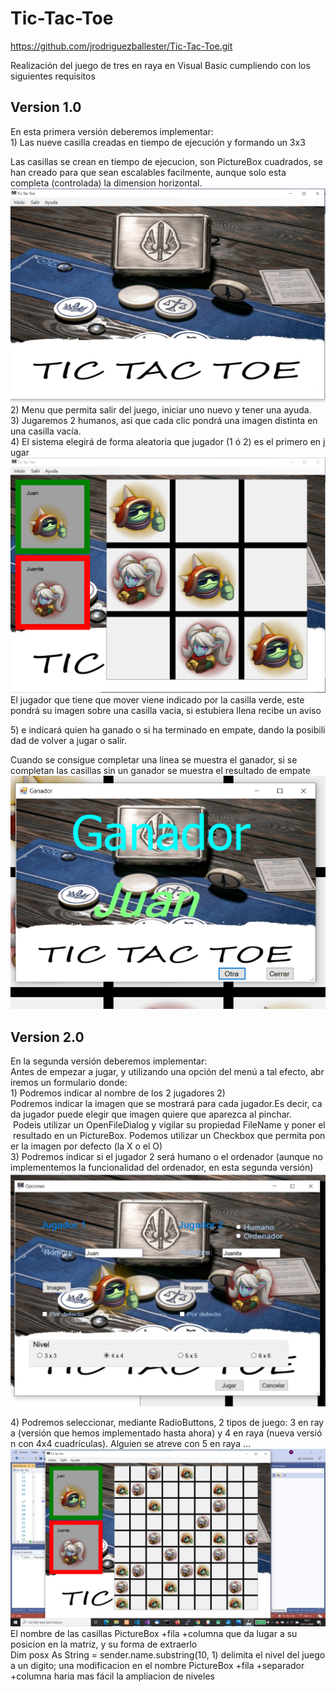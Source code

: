 # Tic-Tac-Toe

<https://github.com/jrodriguezballester/Tic-Tac-Toe.git>

Realización del juego de tres en raya en Visual Basic cumpliendo con los siguientes requisitos

## Version 1.0

En esta primera versión deberemos implementar:
1) Las nueve casilla creadas en tiempo de ejecución y formando un 3x3

Las casillas se crean en tiempo de ejecucion, son PictureBox cuadrados, se han creado para que sean escalables facilmente, aunque solo esta completa (controlada) la dimension horizontal.
    ![Screenshot](/recursos/c2.png)
2) Menu que permita salir del juego, iniciar uno nuevo y tener una ayuda.
3) Jugaremos 2 humanos, asi que cada clic pondrá una imagen distinta en  una casilla vacía.
4) El sistema elegirá de forma aleatoria que jugador (1 ó 2) es el primero en jugar
 ![Screenshot](/recursos/c3.png)
 El jugador que tiene que mover viene indicado por la casilla verde, este pondrá su imagen sobre una casilla vacia, si estubiera llena recibe un aviso


5) e indicará quien ha ganado o si ha terminado en empate, dando la posibilidad de volver a jugar o salir.


Cuando se consigue completar una linea se muestra el ganador, si se completan las casillas sin un ganador se muestra el resultado de empate
![Screenshot](/recursos/c4.png)

## Version 2.0

En la segunda versión deberemos implementar:
Antes de empezar a jugar, y utilizando una opción del menú a tal efecto, abriremos un formulario donde:
1) Podremos indicar al nombre de los 2 jugadores
2) Podremos indicar la imagen que se mostrará para cada jugador.Es decir, cada jugador puede elegir que imagen quiere que aparezca al pinchar.
    Podeis utilizar un OpenFileDialog y vigilar su propiedad FileName y poner el resultado en un PictureBox. Podemos utilizar un Checkbox que permita poner la imagen por defecto (la X o el O)
3) Podremos indicar si el jugador 2 será humano o el ordenador (aunque no implementemos la funcionalidad del ordenador, en esta segunda versión)
![Screenshot](/recursos/c5.png)

4) Podremos seleccionar, mediante RadioButtons, 2 tipos de juego: 3 en raya (versión que hemos implementado hasta ahora) y 4 en raya (nueva versión con 4x4 cuadrículas). Alguien se atreve con 5 en raya ...
![Screenshot](/recursos/c6.png)
El nombre de las casillas PictureBox +fila +columna que da lugar a su posicion en la matriz,  y su forma de extraerlo Dim posx As String = sender.name.substring(10, 1) delimita el nivel del juego a un digito; una modificacion en el nombre  PictureBox +fila +separador +columna haria mas fácil la ampliacion de niveles
